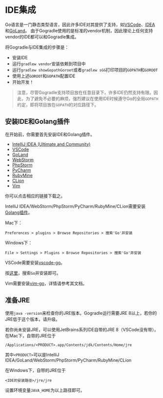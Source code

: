 # IDE集成

Go语言是一门静态类型语言，因此许多IDE对其提供了支持，如[VSCode](https://github.com/Microsoft/vscode-go)、[IDEA](https://github.com/go-lang-plugin-org/go-lang-idea-plugin)和[GoLand](https://www.jetbrains.com/go/)。
由于Gogradle使用的是标准的vendor机制，因此理论上任何支持vendor的IDE都可以和Gogradle集成。

将Gogradle与IDE集成的步骤是：

- 安装IDE
- 运行`gradlew vendor`安装依赖到项目中
- 运行`gradlew showGopathGoroot`或者`gradlew sGG`打印项目的`GOPATH`和`GOROOT`
- 使用上述`GOROOT`和`GOPATH`配置IDE
- 开始开发！

> 注意，尽管Gogradle支持项目放在任意目录下，许多IDE仍然支持有限。因此，为了避免不必要的麻烦，强烈建议在使用IDE时候遵守Go的全局`GOPATH`约定，即将项目放在`GOPATH`的对应路径下。

## 安装IDE和Golang插件
 
在开始前，你需要首先安装IDE和Golang插件。
 
- [IntelliJ IDEA (Ultimate and Community)](https://www.jetbrains.com/idea/)
- [VSCode](https://code.visualstudio.com/)
- [GoLand](https://www.jetbrains.com/go/)
- [WebStorm](https://www.jetbrains.com/webstorm)
- [PhpStorm](https://www.jetbrains.com/phpstorm)
- [PyCharm](https://www.jetbrains.com/pycharm)
- [RubyMine](https://www.jetbrains.com/ruby)
- [CLion](https://www.jetbrains.com/clion)
- [Vim](http://www.vim.org/)
 
你可以点击相应的链接下载之。
 
IntelliJ IDEA/WebStorm/PhpStorm/PyCharm/RubyMine/CLion需要安装[Golang插件](https://github.com/go-lang-plugin-org/go-lang-idea-plugin)。
 
Mac下：
 
```
Preferences > plugins > Browse Repositories > 搜索'Go'并安装
```
 
Windows下：
```
File > Settings > Plugins > Browse Repositories > 搜索'Go'并安装
```
 
VSCode需要安装[vscode-go](https://github.com/Microsoft/vscode-go)。
 
按[这里](https://code.visualstudio.com/docs/editor/extension-gallery)，搜索`Go`并安装即可。
 
 
Vim需要安装[vim-go](https://github.com/fatih/vim-go)，详情请参考其文档。
 
 
## 准备JRE
 
使用`java -version`来检查你的JRE版本。Gogradle运行需要JRE 8以上，若你的JRE低于这个版本，请升级。
 
若你尚未安装JRE，可以使用JetBrains系列IDE自带的JRE 8（VSCode没有带）。在Mac下，自带的JRE位于
 
```
/Applications/<PRODUCT>.app/Contents/jdk/Contents/Home/jre
```
其中`<PRODUCT>`可以是IntelliJ IDEA/GoLand/WebStorm/PhpStorm/PyCharm/RubyMine/CLion
 
在Windows下，自带的JRE位于
 
```
<IDE的安装路径>/jre/jre
```

设置环境变量`JAVA_HOME`为以上路径即可。